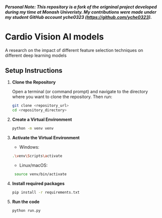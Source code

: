 ##### Personal Note: This repository is a fork of the origninal project developed during my time at Monash Univeristy. My contributions were made under my student GitHub account yche0323 (https://github.com/yche0323).

# Cardio Vision AI models
A research on the impact of different feature selection techniques on different deep learning models

## Setup Instructions

1. **Clone the Repository**

   Open a terminal (or command prompt) and navigate to the directory where you want to clone the repository. Then run:

   ```bash
   git clone <repository_url>
   cd <repository_directory>
   ```

2. **Create a Virtual Environment**

   ```bash
   python -m venv venv
   ```

3. **Activate the Virtual Environment**

   - Windows:

   ```bash
   .\venv\Scripts\activate
   ```

   - Linux/macOS:

   ```bash
    source venv/bin/activate
   ```

4. **Install required packages**

   ```bash
   pip install -r requirements.txt
   ```

5. **Run the code**

   ```bash
   python run.py
   ```

